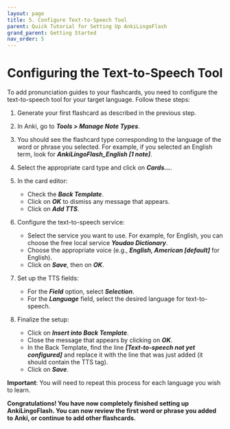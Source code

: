 ```yaml
---
layout: page
title: 5. Configure Text-to-Speech Tool
parent: Quick Tutorial for Setting Up AnkiLingoFlash
grand_parent: Getting Started
nav_order: 5
---
```


# Configuring the Text-to-Speech Tool

To add pronunciation guides to your flashcards, you need to configure the text-to-speech tool for your target language. Follow these steps:

1. Generate your first flashcard as described in the previous step.

2. In Anki, go to <i><strong>Tools > Manage Note Types</strong></i>.

3. You should see the flashcard type corresponding to the language of the word or phrase you selected. For example, if you selected an English term, look for <i><strong>AnkiLingoFlash_English [1 note]</strong></i>.

4. Select the appropriate card type and click on <i><strong>Cards...</strong></i>.

5. In the card editor:
   - Check the <i><strong>Back Template</strong></i>.
   - Click on <i><strong>OK</strong></i> to dismiss any message that appears.
   - Click on <i><strong>Add TTS</strong></i>.

6. Configure the text-to-speech service:
   - Select the service you want to use. For example, for English, you can choose the free local service <i><strong>Youdao Dictionary</strong></i>.
   - Choose the appropriate voice (e.g., <i><strong>English, American [default]</strong></i> for English).
   - Click on <i><strong>Save</strong></i>, then on <i><strong>OK</strong></i>.

7. Set up the TTS fields:
   - For the <i><strong>Field</strong></i> option, select <i><strong>Selection</strong></i>.
   - For the <i><strong>Language</strong></i> field, select the desired language for text-to-speech.

8. Finalize the setup:
   - Click on <i><strong>Insert into Back Template</strong></i>.
   - Close the message that appears by clicking on <i><strong>OK</strong></i>.
   - In the Back Template, find the line <i><strong>[Text-to-speech not yet configured]</strong></i> and replace it with the line that was just added (it should contain the TTS tag).
   - Click on <i><strong>Save</strong></i>.

**Important**: You will need to repeat this process for each language you wish to learn.

<strong><span class="blue-title2">Congratulations! You have now completely finished setting up </span><span class="highlight">AnkiLingoFlash</span><span class="blue-title2">. You can now review the first word or phrase you added to Anki, or continue to add other flashcards.</span></strong>

